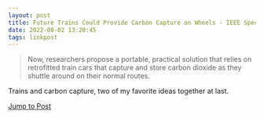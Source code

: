 ```yaml
---
layout: post
title: Future Trains Could Provide Carbon Capture on Wheels - IEEE Spectrum
date: 2022-08-02 13:20:45
tags: linkpost
---
```


> Now, researchers propose a portable, practical solution that relies on retrofitted train cars that capture and store carbon dioxide as they shuttle around on their normal routes.

Trains and carbon capture, two of my favorite ideas together at last. 

[Jump to Post](https://spectrum.ieee.org/carbon-capture-2657738131)

